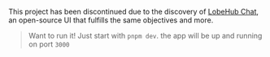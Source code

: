 This project has been discontinued due to the discovery of [LobeHub Chat](https://github.com/lobehub/lobe-chat), an open-source UI that fulfills the same objectives and more.

> Want to run it! Just start with `pnpm dev`. the app will be up and running on port `3000`

